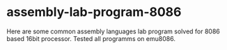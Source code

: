 # assembly-lab-program-8086
Here are some common assembly languages lab program solved for 8086 based 16bit processor. Tested all programms on emu8086.
